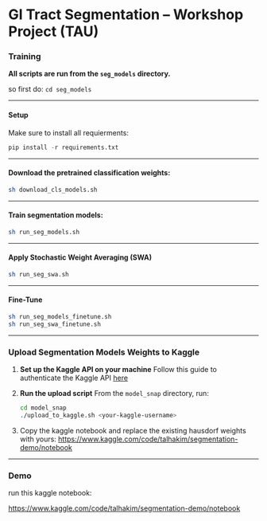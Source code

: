# GI Tract Segmentation – Workshop Project (TAU)

### Training
**All scripts are run from the `seg_models` directory.**

so first do: `cd seg_models`

---
#### Setup
Make sure to install all requierments:

```python
pip install -r requirements.txt
```

---

#### Download the pretrained classification weights:

```bash
sh download_cls_models.sh
```

---

#### Train segmentation models:

```bash
sh run_seg_models.sh
```

---

#### Apply Stochastic Weight Averaging (SWA)

```bash
sh run_seg_swa.sh
```

---

#### Fine-Tune

```bash
sh run_seg_models_finetune.sh
sh run_seg_swa_finetune.sh
```

---
### Upload Segmentation Models Weights to Kaggle

1. **Set up the Kaggle API on your machine**
   Follow this guide to authenticate the Kaggle API
   [here](https://www.kaggle.com/docs/api)

2. **Run the upload script**
   From the `model_snap` directory, run:

   ```bash
   cd model_snap
   ./upload_to_kaggle.sh <your-kaggle-username>
   ```

3. Copy the kaggle notebook and replace the existing hausdorf weights with yours:
   https://www.kaggle.com/code/talhakim/segmentation-demo/notebook
---

### Demo

run this kaggle notebook:

https://www.kaggle.com/code/talhakim/segmentation-demo/notebook


